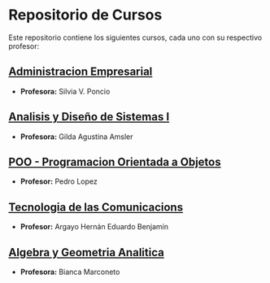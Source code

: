 # Repositorio de Cursos

Este repositorio contiene los siguientes cursos, cada uno con su respectivo profesor:

## [Administracion Empresarial](https://github.com/CodingDiego/UAI/tree/main/Administracion%20Empresarial)

- **Profesora:** Silvia V. Poncio

## [Analisis y Diseño de Sistemas I](https://github.com/CodingDiego/UAI/tree/main/Analisis%20y%20Dise%C3%B1o%20de%20Sistemas%20I)

- **Profesora:** Gilda Agustina Amsler

## [POO - Programacion Orientada a Objetos](https://github.com/CodingDiego/UAI/tree/main/POO)

- **Profesor:** Pedro Lopez

## [Tecnologia de las Comunicacions](https://github.com/CodingDiego/UAI/tree/main/Tecnologia%20de%20las%20Comunicaciones)

- **Profesor:** Argayo Hernán Eduardo Benjamín

## [Algebra y Geometria Analitica](https://github.com/CodingDiego/UAI/tree/main/Algebra%20y%20Geometria%20Analitica)

- **Profesora:** Bianca Marconeto
